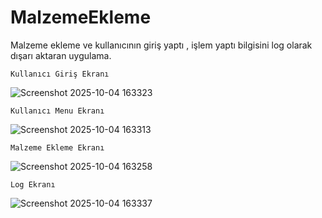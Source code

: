 # MalzemeEkleme
Malzeme ekleme  ve kullanıcının giriş yaptı , işlem yaptı bilgisini log olarak dışarı aktaran uygulama.
``` 
Kullanıcı Giriş Ekranı
``` 
![Screenshot 2025-10-04 163323](https://github.com/user-attachments/assets/b4684a8b-4472-47f2-bb06-c1819fae7efa)
``` 
Kullanıcı Menu Ekranı
``` 
![Screenshot 2025-10-04 163313](https://github.com/user-attachments/assets/402ad102-c404-4670-a003-b3786180fc2d)
``` 
Malzeme Ekleme Ekranı
``` 
![Screenshot 2025-10-04 163258](https://github.com/user-attachments/assets/1206e15d-d745-48da-953a-b888723a73bd)
``` 
Log Ekranı
``` 
![Screenshot 2025-10-04 163337](https://github.com/user-attachments/assets/d42ae208-b884-439d-8953-6cda203079f2)

